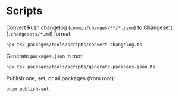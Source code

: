# Scripts

Convert Rush changelog (`common/changes/**/*.json`) to Changesets
(`.changesets/*.md`) format:

```sh
npx tsx packages/tools/scripts/convert-changelog.ts
```

Generate `packages.json` in root:

```sh
npx tsx packages/tools/scripts/generate-packages-json.ts
```

Publish one, set, or all packages (from root):

```sh
pnpm publish-set
```
